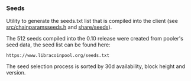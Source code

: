 ### Seeds ###

Utility to generate the seeds.txt list that is compiled into the client
(see [src/chainparamsseeds.h](/src/chainparamsseeds.h) and [share/seeds](/share/seeds)).

The 512 seeds compiled into the 0.10 release were created from pooler's seed data, the seed list can be found here:

	https://www.libracoinpool.org/seeds.txt

The seed selection process is sorted by 30d availability, block height and version.
